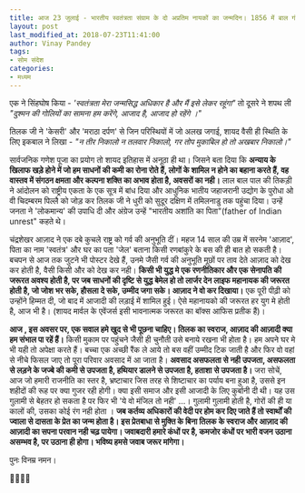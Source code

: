 ```yaml
---
title: आज 23 जुलाई - भारतीय स्वतंत्रता संग्राम के दो अप्रतिम नायकों का जन्मदिन। 1856 में बाल गंगाधर तिलक और 1906 में चंदशेखर आज़ाद।
layout: post
last_modified_at: 2018-07-23T11:41:00
author: Vinay Pandey
tags:
- सोम संदेश
categories:
- मध्यम
---
```

एक ने सिंहघोष किया -
*'स्वतंत्रता मेरा जन्मसिद्ध अधिकार है और मैं इसे लेकर रहूंगा"* 
तो दूसरे ने शपथ ली 
*"दुश्मन की गोलियों का सामना हम करेंगे, आजाद है, आजाद हो रहेंगे ।"*

तिलक जी ने 'केसरी' और 'मराठा दर्पण' से जिन परिस्थियों में  जो अलख जगाई, शायद वैसी ही स्थिति के लिए इकबाल ने लिखा -
*"न तीर निकालो न तलवार निकालो,*
*गर तोप मुकाबिल हो तो अखबार निकालो।"*

सार्वजनिक गणेश पूजा का प्रयोग तो शायद इतिहास में अनूठा ही था। जिसने बता दिया कि **अन्याय के खिलाफ खड़े होने में जो हम साधनों की कमी का रोना रोते हैं, लोगों के शामिल न होने का बहाना करते हैं, वह वास्तव में संगठन क्षमता और कल्पना शक्ति का अभाव होता है, अवसरों का नही।** लाल बाल पाल की तिकड़ी ने आंदोलन को राष्ट्रीय एकता के एक सूत्र में बांध दिया और आधुनिक भातीय जहाजरानी उद्योग के पुरोधा ओ वी चिदम्बरम पिल्लै को जोड़ कर तिलक जी ने धुरी को सुदूर दक्षिण में तमिलनाडु तक पहुंचा दिया। उन्हें जनता ने 'लोकमान्य' की उपाधि दी और अंग्रेज उन्हें "भारतीय अशांति का पिता"(father of Indian unrest" कहते थे।

चंद्रशेखर आज़ाद ने एक दबे कुचले राष्ट्र को गर्व की अनुभूति दीं। महज 14 साल की उम्र में सरनेम 'आज़ाद', पिता का नाम 'स्वतंत्र' और घर का पता 'जेल' बताना किसी रणबांकुरे के बस की ही बात हो सकती है। बचपन से आज तक जुटने भी पोस्टर देखे हैं, उनमे जैसी गर्व की अनुभूति मूछों पर ताव देते आज़ाद को देख कर होती है, वैसी किसी और को देख कर नही। **किसी भी युद्ध मे एक रणनीतिकार और एक सेनापति की जरूरत अवश्य होती है, पर जब साधनों की दृष्टि से युद्ध बेमेल हो तो लार्जर देन लाइफ महानायक की जरूरत होती है, जो जोश भर सके, हौसला दे सके, उम्मीद जगा सके। आज़ाद ने वो कर दिखाया।** एक पूरी पीढ़ी को उन्होंने हिम्मत दी, जो बाद में आजादी की लड़ाई में शामिल हुई। ऐसे महानायको की जरूरत हर युग मे होती है, आज भी है। (शायद मार्वल के एवेंजर्स इसी भावनात्मक जरूरत का बॉक्स आफिस प्रतीक हैं)।

**आज , इस अवसर पर, एक सवाल हमे खुद से भी पूछना चाहिए। तिलक का स्वराज, आज़ाद की आज़ादी क्या हम संभाल पा रहें हैं।** किसी मुकाम पर पहुंचने जैसी ही चुनौती उसे बनाये रखना भी होता है। हम अपने घर मे भी यही तो अपेक्षा करते हैं। बच्चा एक अच्छी रैंक ले आये तो बस वहीं उम्मीद टिक जाती है और फिर वो वहां से नीचे फिसल जाए तो पूरा परिवार अवसाद में आ जाता है। **अवसाद असफलता से नही उपजता, असफलता से लड़ने के जज्बे की कमी से उपजता है, हथियार डालने से उपजता है, हताशा से उपजता है।** जरा सोचें, आज जो हमारी राजनीति का स्तर है, भ्रष्टाचार जिस तरह से शिष्टाचार का पर्याय बना हुआ है, उससे इन शहीदों की रूह पर क्या गुजर रही होगी। क्या इसी समाज और इसी आजादी के लिए कुर्बानी दी थी। यह उस गुलामी से बेहतर हो सकता है पर फिर भी 'ये वो मंजिल तो नही' ...। गुलामी गुलामी होती है, गोरों की ही या कालों की, उसका कोई रंग नही होता ।  **जब कर्तव्य अधिकारों की वेदी पर होम कर दिए जाते हैं तो स्वार्थों की ज्वाला से दासता के प्रेत का जन्म होता है। इस प्रेतबाधा से मुक्ति के बिना तिलक के स्वराज और आज़ाद की आज़ादी का सपना परवान नही चढ़ पायेगा। जवाबदारी हमारे कंधों पर है, कमजोर कंधों पर भारी वजन उठाना असम्भव है, पर उठाना ही होगा। भविष्य हमसे जवाब जरूर मांगेगा।**  

पुनः विनम्र नमन। 

🙏🌷🌷🙏


